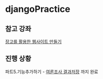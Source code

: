 # djangoPractice


## 참고 강좌
[장고를 활용한 웹사이트 만들기][1]



## 진행 상황
파트5.기능추가하기 - [여론조사 결과저장][2] 까지 완료

[1]: https://programmers.co.kr/learn/courses/6
[2]: https://programmers.co.kr/learn/courses/6/lessons/490
